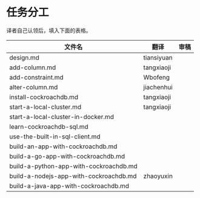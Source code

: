 # 任务分工

译者自己认领后，填入下面的表格。

| 文件名     | 翻译       | 审稿     |
|------------|------------|----------|
| design.md  | tiansiyuan |          |
| add-column.md|tangxiaoji||
| add-constraint.md|Wbofeng|          |
| alter-column.md|jiachenhui|         |
| install-cockroachdb.md| tangxiaoji   |        |
| start-a-local-cluster.md |tangxiaoji |        |
| start-a-local-cluster-in-docker.md| |||
| learn-cockroachdb-sql.md | | |
| use-the-built-in-sql-client.md |||
| build-an-app-with-cockroachdb.md |||
| build-a-go-app-with-cockroachdb.md |||
| build-a-python-app-with-cockroachdb.md |||
| build-a-nodejs-app-with-cockroachdb.md |zhaoyuxin||
| build-a-java-app-with-cockroachdb.md |||

